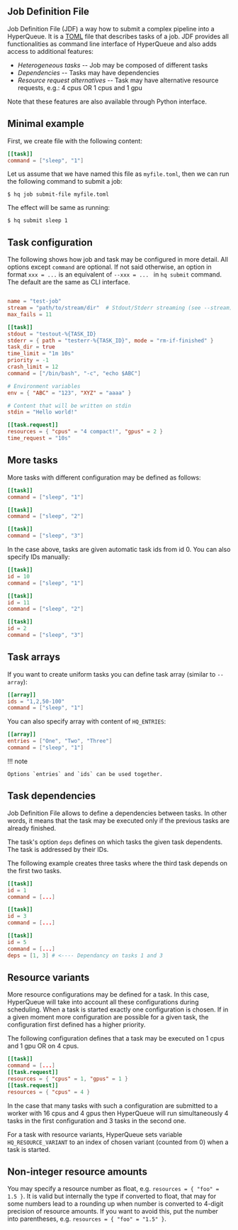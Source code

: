 ## Job Definition File

Job Definition File (JDF) a way how to submit a complex pipeline into a HyperQueue.
It is a [TOML](https://toml.io/) file that describes tasks of a job.
JDF provides all functionalities as command line interface of HyperQueue and also adds access to additional features:

* *Heterogeneous tasks* -- Job may be composed of different tasks
* *Dependencies* -- Tasks may have dependencies
* *Resource request alternatives* -- Task may have alternative resource requests, e.g.: 4 cpus OR 1 cpus and 1 gpu

Note that these features are also available through Python interface.

## Minimal example

First, we create file with the following content:

```toml
[[task]]
command = ["sleep", "1"]
```

Let us assume that we have named this file as ``myfile.toml``,
then we can run the following command to submit a job:

```commandline
$ hq job submit-file myfile.toml
```

The effect will be same as running:

```commandline
$ hq submit sleep 1
```

## Task configuration

The following shows how job and task may be configured in more detail.
All options except `command` are optional.
If not said otherwise, an option in format `xxx = ...`
is an equivalent of `--xxx = ... ` in `hq submit` command.
The default are the same as CLI interface.

```toml

name = "test-job"
stream = "path/to/stream/dir"  # Stdout/Stderr streaming (see --stream)
max_fails = 11

[[task]]
stdout = "testout-%{TASK_ID}
stderr = { path = "testerr-%{TASK_ID}", mode = "rm-if-finished" }
task_dir = true
time_limit = "1m 10s"
priority = -1
crash_limit = 12
command = ["/bin/bash", "-c", "echo $ABC"]

# Environment variables
env = { "ABC" = "123", "XYZ" = "aaaa" }

# Content that will be written on stdin
stdin = "Hello world!"

[[task.request]]
resources = { "cpus" = "4 compact!", "gpus" = 2 }
time_request = "10s"
```

## More tasks

More tasks with different configuration may be defined as follows:

```toml
[[task]]
command = ["sleep", "1"]

[[task]]
command = ["sleep", "2"]

[[task]]
command = ["sleep", "3"]
```

In the case above, tasks are given automatic task ids from id 0.
You can also specify IDs manually:

```toml
[[task]]
id = 10
command = ["sleep", "1"]

[[task]]
id = 11
command = ["sleep", "2"]

[[task]]
id = 2
command = ["sleep", "3"]
```

## Task arrays

If you want to create uniform tasks you can define task array (similar to `--array`):

```toml
[[array]]
ids = "1,2,50-100"
command = ["sleep", "1"]
```

You can also specify array with content of `HQ_ENTRIES`:

```toml
[[array]]
entries = ["One", "Two", "Three"]
command = ["sleep", "1"]
```

!!! note

    Options `entries` and `ids` can be used together.

## Task dependencies

Job Definition File allows to define a dependencies between tasks. In other words,
it means that the task may be executed only if the previous tasks are already finished.

The task's option `deps` defines on which tasks the given task dependents.
The task is addressed by their IDs.

The following example creates three tasks where the third task depends on the first two tasks.

```toml
[[task]]
id = 1
command = [...]

[[task]]
id = 3
command = [...]

[[task]]
id = 5
command = [...]
deps = [1, 3] # <---- Dependancy on tasks 1 and 3
```

## Resource variants

More resource configurations may be defined for a task.
In this case, HyperQueue will take into account all these configurations during scheduling.
When a task is started exactly one configuration is chosen.
If in a given moment more configuration are possible for a given task,
the configuration first defined has a higher priority.

The following configuration defines that a task may be executed on
1 cpus and 1 gpu OR on 4 cpus.

```toml
[[task]]
command = [...]
[[task.request]]
resources = { "cpus" = 1, "gpus" = 1 }
[[task.request]]
resources = { "cpus" = 4 }
```

In the case that many tasks with such a configuration are submitted to a worker with
16 cpus and 4 gpus then HyperQueue will run simultaneously 4 tasks in the first configuration
and 3 tasks in the second one.

For a task with resource variants, HyperQueue sets variable `HQ_RESOURCE_VARIANT`
to an index of chosen variant (counted from 0) when a task is started.

## Non-integer resource amounts

You may specify a resource number as float, e.g. `resources = { "foo" = 1.5 }`.
It is valid but internally the type if converted to float, that may for some numbers lead to
a rounding up when number is converted to 4-digit precision of resource amounts.
If you want to avoid this, put the number into parentheses, e.g. `resources = { "foo" = "1.5" }`.